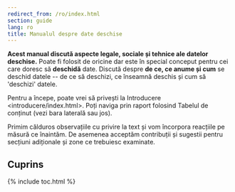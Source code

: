 ```yaml
---
redirect_from: /ro/index.html
section: guide
lang: ro
title: Manualul despre date deschise
---
```


**Acest manual discută aspecte legale, sociale și tehnice ale datelor deschise.** Poate fi folosit de oricine dar este în special conceput pentru cei care doresc să **deschidă** date. Discută despre **de ce, ce anume și cum** se deschid datele -- de ce să deschizi, ce înseamnă deschis și cum să 'deschizi' datele.

Pentru a începe, poate vrei să privești la Introducere \<introducere/index.html\>. Poți naviga prin raport folosind Tabelul de conținut (vezi bara laterală sau jos).

Primim călduros observațiile cu privire la text și vom încorpora reacțiile pe măsură ce înaintăm. De asemenea acceptăm contribuții și sugestii pentru secțiuni adiționale și zone ce trebuiesc examinate.

## Cuprins

{% include toc.html %}
